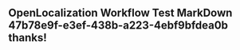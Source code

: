 <properties
ms.topic="hero-topic"
ms.test1="hero-topic"
ms.test2="test"/>

## OpenLocalization Workflow Test MarkDown 47b78e9f-e3ef-438b-a223-4ebf9bfdea0b thanks!
